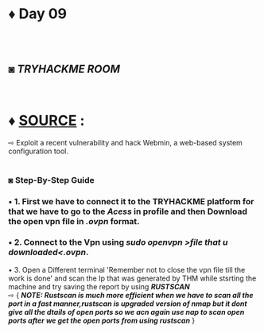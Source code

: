 # ♦ Day 09
</br>
</br>

## ◙ ***TRYHACKME ROOM***
 </br>
 
# ♦ [SOURCE](https://tryhackme.com/r/room/source) : 
   ⇨ Exploit a recent vulnerability and hack Webmin, a web-based system configuration tool. 
   </br>
   </br>
### ◙ Step-By-Step Guide 



### • 1. First we have to connect it to the TRYHACKME platform for that we have to go to the ***Acess*** in profile and then Download the open vpn file in ***.ovpn*** format.


### • 2. Connect to the Vpn using ***sudo openvpn >file that u downloaded<.ovpn***.

• 3. Open a Different terminal 'Remember not to close the vpn file till the work is done' and scan the Ip that was generated by THM while stsrting the 
     machine and try saving the report by using ***RUSTSCAN*** 
    </br>
    ⇨ { ***NOTE: Rustscan is much more efficient when we have to scan all the port in a fast manner,rustscan is upgraded version of nmap but it dont give all the dtails of open ports so we acn again use nap to scan open ports after we get the open ports from using rustscan*** }
